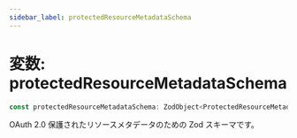 ```yaml
---
sidebar_label: protectedResourceMetadataSchema
---
```


# 変数: protectedResourceMetadataSchema

```ts
const protectedResourceMetadataSchema: ZodObject<ProtectedResourceMetadata>;
```

OAuth 2.0 保護されたリソースメタデータのための Zod スキーマです。